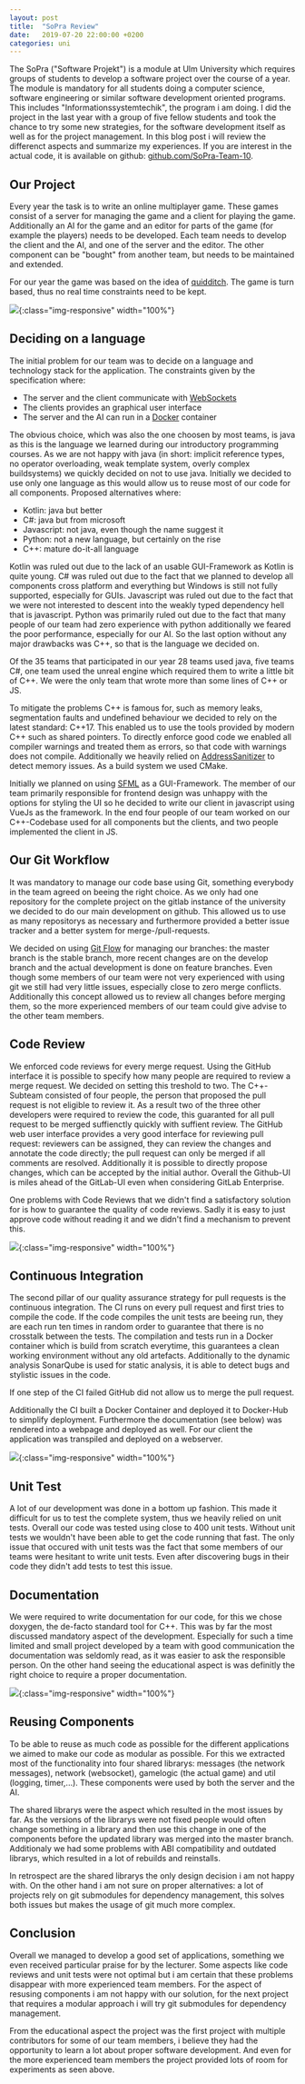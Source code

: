 ```yaml
---
layout: post
title:  "SoPra Review"
date:   2019-07-20 22:00:00 +0200
categories: uni
---
```

The SoPra ("Software Projekt") is a module at Ulm University which requires groups of students to develop a software project over the course of a year. The module is mandatory for all students doing a computer science, software engineering or similar software development oriented programs.
This includes "Informationssystemtechik", the program i am doing. I did the project in the last year with a group of five fellow students and took the chance to try some new strategies, for the software development itself as well as for the project management. In this blog post i will review the differenct aspects and summarize my experiences. If you are interest in the actual code, it is available on github: [github.com/SoPra-Team-10](https://github.com/SoPra-Team-10/).

## Our Project
Every year the task is to write an online multiplayer game. These games consist of a server for managing the game and a client for playing the game. Additionally an AI for the game and an editor for parts of the game (for example the players) needs to be developed. Each team needs to develop the client and the AI, and one of the server and the editor. The other component can be "bought" from another team, but needs to be maintained and extended.

For our year the game was based on the idea of [quidditch](https://en.wikipedia.org/wiki/Quidditch). The game is turn based, thus no real time constraints need to be kept.

![](../../../../../assets/img/sopra/game.png){:class="img-responsive" width="100%"}

## Deciding on a language
The initial problem for our team was to decide on a language and technology stack for the application. The constraints given by the specification where:
 * The server and the client communicate with [WebSockets](https://en.wikipedia.org/wiki/WebSocket)
 * The clients provides an graphical user interface
 * The server and the AI can run in a [Docker](https://en.wikipedia.org/wiki/Docker_(software)) container

The obvious choice, which was also the one choosen by most teams, is java as this is the language we learned during our introductory programming courses. As we are not happy with java (in short: implicit reference types, no operator overloading, weak template system, overly complex buildsystems) we quickly decided on not to use java. Initially we decided to use only one language as this would allow us to reuse most of our code for all components. Proposed alternatives where:
 * Kotlin: java but better
 * C#: java but from microsoft
 * Javascript: not java, even though the name suggest it
 * Python: not a new language, but certainly on the rise
 * C++: mature do-it-all language

Kotlin was ruled out due to the lack of an usable GUI-Framework as Kotlin is quite young. 
C# was ruled out due to the fact that we planned to develop all components cross platform and everything but Windows is still not fully supported, especially for GUIs. 
Javascript was ruled out due to the fact that we were not interested to descent into the weakly typed dependency hell that is javascript. 
Python was primarily ruled out due to the fact that many people of our team had zero experience with python additionally we feared the poor performance, especially for our AI.
So the last option without any major drawbacks was C++, so that is the language we decided on.

Of the 35 teams that participated in our year 28 teams used java, five teams C#, one team used the unreal engine which required them to write a little bit of C++. We were the only team that wrote more than some lines of C++ or JS.

To mitigate the problems C++ is famous for, such as memory leaks, segmentation faults and undefined behaviour we decided to rely on the latest standard: C++17. This enabled us to use the tools provided by modern C++ such as shared pointers. To directly enforce good code we enabled all compiler warnings and treated them as errors, so that code with warnings does not compile. Additionally we heavily relied on [AddressSanitizer](https://en.wikipedia.org/wiki/AddressSanitizer) to detect memory issues. As a build system we used CMake.

Initially we planned on using [SFML](https://www.sfml-dev.org/) as a GUI-Framework. The member of our team primarily responsible for frontend design was unhappy with the options for styling the UI so he decided to write our client in javascript using VueJs as the framework.
In the end four people of our team worked on our C++-Codebase used for all components but the clients, and two people implemented the client in JS.

## Our Git Workflow
It was mandatory to manage our code base using Git, something everybody in the team agreed on beeing the right choice. As we only had one repository for the complete project on the gitlab instance of the university we decided to do our main development on github. This allowed us to use as many repositorys as necessary and furthermore provided a better issue tracker and a better system for merge-/pull-requests.

We decided on using [Git Flow](https://nvie.com/posts/a-successful-git-branching-model/) for managing our branches: the master branch is the stable branch, more recent changes are on the develop branch and the actual development is done on feature branches.
Even though some members of our team were not very experienced with using git we still had very little issues, especially close to zero merge conflicts. 
Additionally this concept allowed us to review all changes before merging them, so the more experienced members of our team could give advise to the other team members.


## Code Review
We enforced code reviews for every merge request. Using the GitHub interface it is possible to specify how many people are required to review a merge request. We decided on setting this treshold to two. The C++-Subteam consisted of four people, the person that proposed the pull request is not eligible to review it. As a result two of the three other developers were required to review the code, this guaranted for all pull request to be merged suffienctly quickly with suffient review.
The GitHub web user interface provides a very good interface for reviewing pull request: reviewers can be assigned, they can review the changes and annotate the code directly; the pull request can only be merged if all comments are resolved. Additionally it is possible to directly propose changes, which can be accepted by the initial author. Overall the Github-UI is miles ahead of the GitLab-UI even when considering GitLab Enterprise.

One problems with Code Reviews that we didn't find a satisfactory solution for is how to guarantee the quality of code reviews. Sadly it is easy to just approve code without reading it and we didn't find a mechanism to prevent this.

![](../../../../../assets/img/sopra/pr.png){:class="img-responsive" width="100%"}

## Continuous Integration
The second pillar of our quality assurance strategy for pull requests is the continuous integration. The CI runs on every pull request and first tries to compile the code. If the code compiles the unit tests are beeing run, they are each run ten times in random order to guarantee that there is no crosstalk between the tests.
The compilation and tests run in a Docker container which is build from scratch everytime, this guarantees a clean working environment without any old artefacts.
Additionally to the dynamic analysis SonarQube is used for static analysis, it is able to detect bugs and stylistic issues in the code.

If one step of the CI failed GitHub did not allow us to merge the pull request.

Additionally the CI built a Docker Container and deployed it to Docker-Hub to simplify deployment. Furthermore the documentation (see below) was rendered into a webpage and deployed as well. For our client the application was transpiled and deployed on a webserver.

![](../../../../../assets/img/sopra/sonarqube.png){:class="img-responsive" width="100%"}

## Unit Test
A lot of our development was done in a bottom up fashion. 
This made it difficult for us to test the complete system, thus we heavily relied on unit tests. 
Overall our code was tested using close to 400 unit tests. 
Without unit tests we wouldn't have been able to get the code running that fast. 
The only issue that occured with unit tests was the fact that some members of our teams were hesitant to write unit tests. 
Even after discovering bugs in their code they didn't add tests to test this issue.

## Documentation
We were required to write documentation for our code, for this we chose doxygen, the de-facto standard tool for C++. 
This was by far the most discussed mandatory aspect of the development. Especially for such a time limited and small project developed by a team with good communication the documentation was seldomly read, as it was easier to ask the responsible person.
On the other hand seeing the educational aspect is was definitly the right choice to require a proper documentation.

![](../../../../../assets/img/sopra/doxygen.png){:class="img-responsive" width="100%"}

## Reusing Components
To be able to reuse as much code as possible for the different applications we aimed to make our code as modular as possible. For this we extracted most of the functionality into four shared librarys: messages (the network messages), network (websocket), gamelogic (the actual game) and util (logging, timer,...). These components were used by both the server and the AI.

The shared librarys were the aspect which resulted in the most issues by far. 
As the versions of the librarys were not fixed people would often change something in a library and then use this change in one of the components before the updated library was merged into the master branch.
Additionaly we had some problems with ABI compatibility and outdated librarys, which resulted in a lot of rebuilds and reinstalls.

In retrospect are the shared librarys the only design decision i am not happy with. On the other hand i am not sure on proper alternatives: a lot of projects rely on git submodules for dependency management, this solves both issues but makes the usage of git much more complex.

## Conclusion
Overall we managed to develop a good set of applications, something we even received particular praise for by the lecturer. Some aspects like code reviews and unit tests were not optimal but i am certain that these problems disappear with more experienced team members. For the aspect of resusing components i am not happy with our solution, for the next project that requires a modular approach i will try git submodules for dependency management.

From the educational aspect the project was the first project with multiple contributors for some of our team members, i believe they had the opportunity to learn a lot about proper software development. And even for the more experienced team members the project provided lots of room for experiments as seen above.
